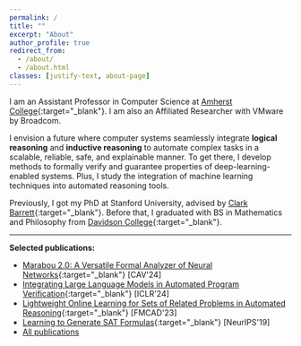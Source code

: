 ```yaml
---
permalink: /
title: ""
excerpt: "About"
author_profile: true
redirect_from: 
  - /about/
  - /about.html
classes: [justify-text, about-page]
---
```



I am an Assistant Professor in Computer Science at [Amherst College](https://www.amherst.edu){:target="_blank"}. I am also an Affiliated Researcher with VMware by Broadcom.

I envision a future where computer systems seamlessly integrate **logical reasoning** and **inductive reasoning** to automate complex tasks in a scalable, reliable, safe, and explainable manner. To get there, I develop methods to formally verify and guarantee properties of deep-learning-enabled systems. Plus, I study the integration of machine learning techniques into automated reasoning tools. 

Previously, I got my PhD at Stanford University, advised by [Clark Barrett](https://theory.stanford.edu/~barrett/){:target="_blank"}. Before that, I graduated with BS in Mathematics and Philosophy from [Davidson College](https://www.davidson.edu/){:target="_blank"}.

-------------------

**Selected publications:**
- [Marabou 2.0: A Versatile Formal Analyzer of Neural Networks](https://arxiv.org/abs/2401.14461){:target="_blank"} [CAV'24]
- [Integrating Large Language Models in Automated Program Verification](https://arxiv.org/abs/2310.04870){:target="_blank"} [ICLR'24]
- [Lightweight Online Learning for Sets of Related Problems in Automated Reasoning](https://repositum.tuwien.at/handle/20.500.12708/188730?mode=full){:target="_blank"} [FMCAD'23]
- [Learning to Generate SAT Formulas](https://arxiv.org/abs/1910.13445){:target="_blank"} [NeurIPS'19]
- [All publications](https://wu-haoze.github.io/publications/)
